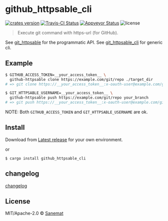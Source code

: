# github_httpsable_cli

[![crates version][crates-image]][crates-url] [![Travis-CI Status][travis-image]][travis-url] [![Appveyor Status][appveyor-image]][appveyor-url] ![license][license-image]

> Execute git command with https-url (for GitHub).

See [git_httpsable](https://github.com/packsaddle/rust-git_httpsable) for the programmatic API.
See [git_httpsable_cli](https://github.com/packsaddle/rust-git_httpsable_cli) for generic cli.

## Example

```bash
$ GITHUB_ACCESS_TOKEN=__your_access_token__ \
  github-httpsable clone https://example.com/git/repo ./target_dir
# => git clone https://__your_access_token__:x-oauth-user@example.com/git/repo ./target_dir
```

```bash
$ GIT_HTTPSABLE_USERNAME=__your_access_token__ \
  github-httpsable push https://example.com/git/repo your_branch
# => git push https://__your_access_token__:x-oauth-user@example.com/git/repo your_branch
```

NOTE: Both `GITHUB_ACCESS_TOKEN` and `GIT_HTTPSABLE_USERNAME` are ok.


## Install

Download from [Latest release](https://github.com/packsaddle/rust-github_httpsable_cli/releases/latest) for your own environment.

or

```
$ cargo install github_httpsable_cli
```

## changelog

[changelog](./changelog.md)

## License

MIT/Apache-2.0 © [Sanemat](http://sane.jp)

[travis-url]: https://travis-ci.org/packsaddle/rust-github_httpsable_cli
[travis-image]: https://img.shields.io/travis/packsaddle/rust-github_httpsable_cli/master.svg?style=flat-square&label=travis
[appveyor-url]: https://ci.appveyor.com/project/sanemat/rust-github-httpsable-cli/branch/master
[appveyor-image]: https://img.shields.io/appveyor/ci/sanemat/rust-github-httpsable-cli/master.svg?style=flat-square&label=appveyor
[crates-url]: https://crates.io/crates/github_httpsable_cli
[crates-image]: https://img.shields.io/crates/v/github_httpsable_cli.svg?style=flat-square
[license-image]: https://img.shields.io/crates/l/github_httpsable_cli.svg?style=flat-square
